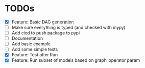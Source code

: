 # TODOs

- [x] Feature: Basic DAG generation
- [ ] Make sure everything is typed (and checked with mypy)
- [ ] Add cicd to push package to pypi
- [ ] Documentation
- [ ] Add basic example
- [ ] Add some simple tests
- [x] Feature: Test after Run
- [x] Feature: Run subset of models based on graph_operator param